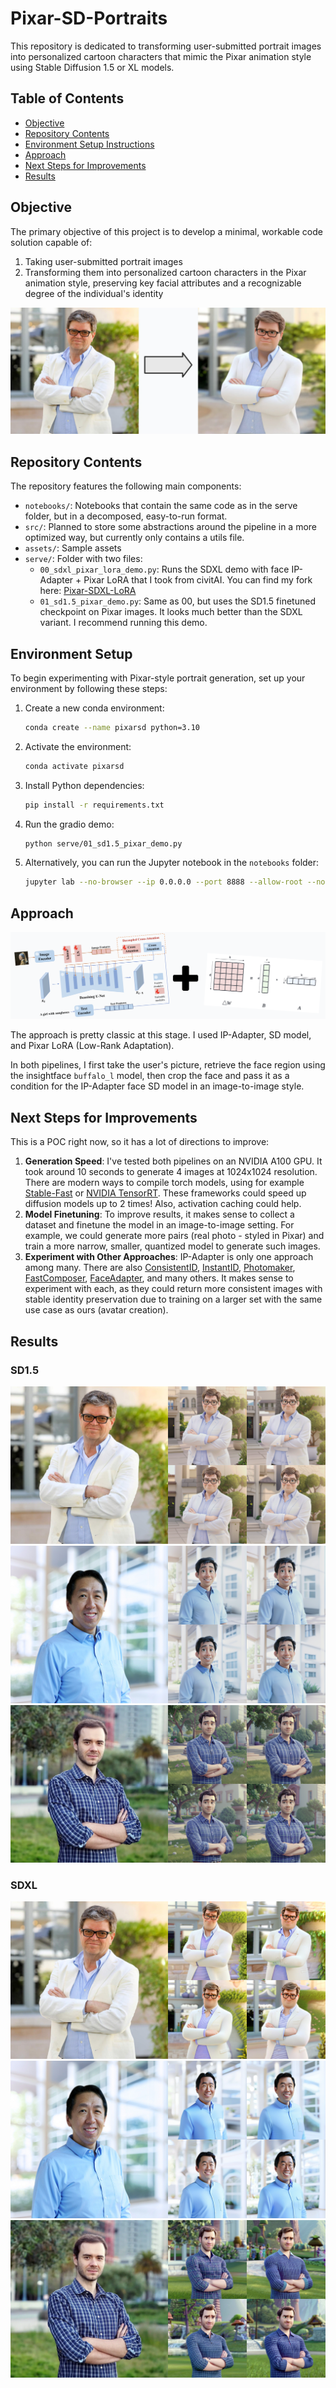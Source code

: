 # Pixar-SD-Portraits

This repository is dedicated to transforming user-submitted portrait images into personalized cartoon characters that mimic the Pixar animation style using Stable Diffusion 1.5 or XL models.

## Table of Contents
- [Objective](#objective)
- [Repository Contents](#repository-contents)
- [Environment Setup Instructions](#environment-setup-instructions)
- [Approach](#approach)
- [Next Steps for Improvements](#next-steps-for-improvements)
- [Results](#results)

## Objective

The primary objective of this project is to develop a minimal, workable code solution capable of:
1. Taking user-submitted portrait images
2. Transforming them into personalized cartoon characters in the Pixar animation style, preserving key facial attributes and a recognizable degree of the individual's identity

![Example Image](assets/result.jpg)

## Repository Contents

The repository features the following main components:
- `notebooks/`: Notebooks that contain the same code as in the serve folder, but in a decomposed, easy-to-run format.
- `src/`: Planned to store some abstractions around the pipeline in a more optimized way, but currently only contains a utils file.
- `assets/`: Sample assets
- `serve/`: Folder with two files:
   - `00_sdxl_pixar_lora_demo.py`: Runs the SDXL demo with face IP-Adapter + Pixar LoRA that I took from civitAI. You can find my fork here: [Pixar-SDXL-LoRA](https://huggingface.co/animte/pixar-sdxl-lora)
   - `01_sd1.5_pixar_demo.py`: Same as 00, but uses the SD1.5 finetuned checkpoint on Pixar images. It looks much better than the SDXL variant. I recommend running this demo.

## Environment Setup

To begin experimenting with Pixar-style portrait generation, set up your environment by following these steps:

1. Create a new conda environment:
   ```bash
   conda create --name pixarsd python=3.10
   ```

2. Activate the environment:
   ```bash
   conda activate pixarsd
   ```

3. Install Python dependencies:
   ```bash
   pip install -r requirements.txt
   ```

4. Run the gradio demo:
   ```bash
   python serve/01_sd1.5_pixar_demo.py
   ```

5. Alternatively, you can run the Jupyter notebook in the `notebooks` folder:
   ```bash
   jupyter lab --no-browser --ip 0.0.0.0 --port 8888 --allow-root --notebook-dir=.
   ```

## Approach

![Approach Image](./assets/image.png)

The approach is pretty classic at this stage. I used IP-Adapter, SD model, and Pixar LoRA (Low-Rank Adaptation).

In both pipelines, I first take the user's picture, retrieve the face region using the insightface `buffalo_l` model, then crop the face and pass it as a condition for the IP-Adapter face SD model in an image-to-image style. 

## Next Steps for Improvements

This is a POC right now, so it has a lot of directions to improve:
1. **Generation Speed**: I've tested both pipelines on an NVIDIA A100 GPU. It took around 10 seconds to generate 4 images at 1024x1024 resolution. There are modern ways to compile torch models, using for example [Stable-Fast](https://github.com/chengzeyi/stable-fast) or [NVIDIA TensorRT](https://github.com/NVIDIA/TensorRT). These frameworks could speed up diffusion models up to 2 times! Also, activation caching could help.
2. **Model Finetuning**: To improve results, it makes sense to collect a dataset and finetune the model in an image-to-image setting. For example, we could generate more pairs (real photo - styled in Pixar) and train a more narrow, smaller, quantized model to generate such images.
3. **Experiment with Other Approaches**: IP-Adapter is only one approach among many. There are also [ConsistentID](https://github.com/JackAILab/ConsistentID), [InstantID](https://instantid.github.io/), [Photomaker](https://github.com/TencentARC/PhotoMaker), [FastComposer](https://github.com/mit-han-lab/fastcomposer), [FaceAdapter](https://huggingface.co/h94/IP-Adapter-FaceID), and many others. It makes sense to experiment with each, as they could return more consistent images with stable identity preservation due to training on a larger set with the same use case as ours (avatar creation).

## Results

### SD1.5

![SD1.5 Result 1](./assets/image-4.png)
![SD1.5 Result 2](./assets/image-5.png)
![SD1.5 Result 3](./assets/image-6.png)

### SDXL

![SDXL Result 1](./assets/image-8.png)
![SDXL Result 2](./assets/image-2.png)
![SDXL Result 3](./assets/image-7.png)

